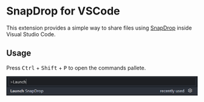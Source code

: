 # SnapDrop for VSCode

This extension provides a simple way to share files using [SnapDrop](https://snapdrop.net) inside Visual Studio Code.

## Usage

Press <kbd>Ctrl</kbd> + <kbd>Shift</kbd> + <kbd>P</kbd> to open the commands pallete.

![Commands Pallete](./usage.png)
